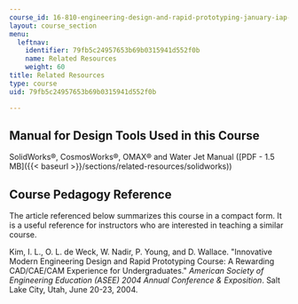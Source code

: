 ```yaml
---
course_id: 16-810-engineering-design-and-rapid-prototyping-january-iap-2007
layout: course_section
menu:
  leftnav:
    identifier: 79fb5c24957653b69b0315941d552f0b
    name: Related Resources
    weight: 60
title: Related Resources
type: course
uid: 79fb5c24957653b69b0315941d552f0b

---
```


Manual for Design Tools Used in this Course
-------------------------------------------

SolidWorks®, CosmosWorks®, OMAX® and Water Jet Manual ([PDF - 1.5 MB]({{< baseurl >}}/sections/related-resources/solidworks))

Course Pedagogy Reference
-------------------------

The article referenced below summarizes this course in a compact form. It is a useful reference for instructors who are interested in teaching a similar course.

Kim, I. L., O. L. de Weck, W. Nadir, P. Young, and D. Wallace. "Innovative Modern Engineering Design and Rapid Prototyping Course: A Rewarding CAD/CAE/CAM Experience for Undergraduates." _American Society of Engineering Education (ASEE) 2004 Annual Conference & Exposition_. Salt Lake City, Utah, June 20-23, 2004.